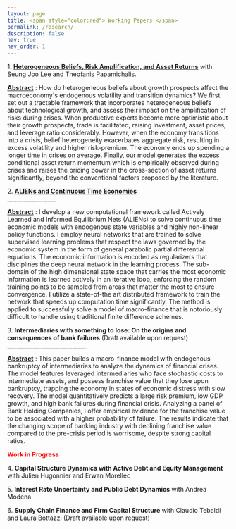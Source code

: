 ```yaml
---
layout: page
title: <span style="color:red"> Working Papers </span>
permalink: /research/
description: false
nav: true
nav_order: 1
---
```


1\. [**Heterogeneous Beliefs, Risk Amplification, and Asset Returns**](http://goutham-epfl.github.io/website/files/paper4.pdf) with Seung Joo Lee and Theofanis Papamichalis.

<ins>__Abstract__</ins> : How do heterogeneous beliefs about growth prospects affect the macroeconomy's endogenous volatility and transition dynamics? We first set out a tractable framework that incorporates heterogeneous beliefs about technological growth, and assess their impact on the amplification of risks during crises. When productive experts become more optimistic about their growth prospects, trade is facilitated, raising investment, asset prices, and leverage ratio considerably. However, when the economy transitions into a crisis, belief heterogeneity exacerbates aggregate risk, resulting in excess volatility and higher risk-premium. The economy ends up spending a longer time in crises on average. Finally, our model generates the excess conditional asset return momentum which is empirically observed during crises and raises the pricing power in the cross-section of asset returns significantly, beyond the conventional factors proposed by the literature.



2\. [**ALIENs and Continuous Time Economies**](http://goutham-epfl.github.io/website/files/paper2.pdf)

_<font size=2> <span style="font-family:cardinals; font-size:2;"> Presentations: Princeton University (2022), SFI-UZH Computational Finance seminar (2021), EUI Artificial Intelligence seminar (2021). </span> </font>_

<ins>__Abstract__</ins> : I develop a new computational framework called Actively Learned and Informed Equilibrium Nets (ALIENs) to solve continuous time economic models with endogenous state variables and highly non-linear policy functions. I employ neural networks that are trained to solve supervised learning problems that respect the laws governed by the economic system in the form of general parabolic partial differential equations. The economic information is encoded as regularizers that disciplines the deep neural network in the learning process. The sub-domain of the high dimensional state space that carries the most economic information is learned actively in an iterative loop, enforcing the random training points to be sampled from areas that matter the most to ensure convergence. I utilize a state-of-the art distributed framework to train the network that speeds up computation time significantly. The method is applied to successfully solve a model of macro-finance that is notoriously difficult to handle using traditional finite difference schemes.

3\. **Intermediaries with something to lose: On the origins and consequences of bank failures** (Draft available upon request)

_<font size=2> <span style="font-family:cardinals; font-size:2;"> Presentations: 20th Macro Finance Society PhD session (2022), CESifo Conference on Macro, Money, and International Finance (2022), EPFL-UNIL PhD seminar (2022), SFI-UZH Computational Finance seminar (2022). </span> </font>_


<ins>__Abstract__</ins> : This paper builds a macro-finance model with endogenous bankruptcy of intermediaries to analyze the dynamics of financial crises. The model features leveraged intermediaries who face stochastic costs to intermediate assets, and possess franchise value
that they lose upon bankruptcy, trapping the economy in states of economic distress with slow recovery. The model quantitatively predicts a large risk premium, low GDP growth, and high bank failures during financial crisis. Analyzing a panel of Bank Holding Companies, I offer empirical evidence for the franchise value to be associated with a higher probability of failure. The results indicate that the changing scope of banking industry with declining franchise value compared to the pre-crisis period is worrisome, despite strong capital ratios.

<span style="color:red"> **Work in Progress** </span>

4\. **Capital Structure Dynamics with Active Debt and Equity Management** with Julien Hugonnier and Erwan Morellec

5\. **Interest Rate Uncertainty and Public Debt Dynamics** with Andrea Modena

6\. **Supply Chain Finance and Firm Capital Structure** with Claudio Tebaldi and Laura Bottazzi (Draft available upon request)
